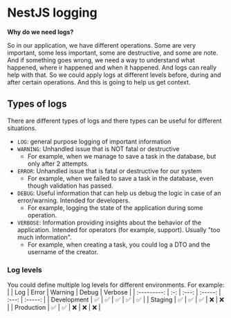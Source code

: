 # NestJS logging

**Why do we need logs?**

So in our application, we have different operations. Some are very important, some less important, some are destructive, and some are note. And if something goes wrong, we need a way to understand what happened, where ir happened and when it happened. And logs can really help with that. So we could apply logs at different levels before, during and after certain operations. And this is going to help us get context.

## Types of logs

There are different types of logs and there types can be useful for different situations.

- `LOG`: general purpose logging of important information
- `WARNING`: Unhandled issue that is NOT fatal or destructive
  - For example, when we manage to save a task in the database, but only after 2 attempts.
- `ERROR`: Unhandled issue that is fatal or destructive for our system
  - For example, when we failed to save a task in the database, even though validation has passed.
- `DEBUG`: Useful information that can help us debug the logic in case of an error/warning. Intended for developers.
  - For example, logging the state of the application during some operation.
- `VERBOSE`: Information providing insights about the behavior of the application. Intended for operators (for example, support). Usually "too much information".
  - For example, when creating a task, you could log a DTO and the username of the creator.

### Log levels

You could define multiple log levels for different environments.
For example:
|             | Log | Error | Warning | Debug | Verbose |
| :---------: | :-: | :---: | :-----: | :---: | :-----: |
| Development | ✅  |  ✅   |   ✅    |  ✅   |   ✅    |
|   Staging   | ✅  |  ✅   |   ✅    |  ❌   |   ❌    |
| Production  | ✅  |  ✅   |   ❌    |  ❌   |   ❌    |

